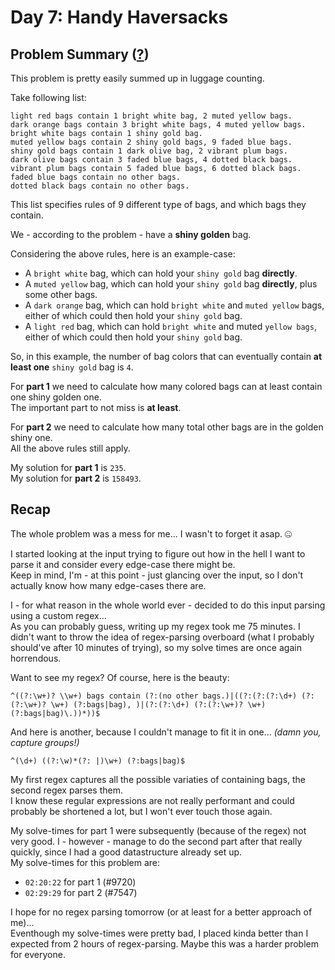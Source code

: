 # Day 7: Handy Haversacks
## Problem Summary ([?](https://adventofcode.com/2020/day/7))

This problem is pretty easily summed up in luggage counting.

Take following list:
```
light red bags contain 1 bright white bag, 2 muted yellow bags.
dark orange bags contain 3 bright white bags, 4 muted yellow bags.
bright white bags contain 1 shiny gold bag.
muted yellow bags contain 2 shiny gold bags, 9 faded blue bags.
shiny gold bags contain 1 dark olive bag, 2 vibrant plum bags.
dark olive bags contain 3 faded blue bags, 4 dotted black bags.
vibrant plum bags contain 5 faded blue bags, 6 dotted black bags.
faded blue bags contain no other bags.
dotted black bags contain no other bags.
```

This list specifies rules of 9 different type of bags, and which bags they contain.

We - according to the problem - have a **shiny golden** bag.

Considering the above rules, here is an example-case:

- A `bright white` bag, which can hold your `shiny gold` bag **directly**.
- A `muted yellow` bag, which can hold your `shiny gold` bag **directly**, plus some other bags.
- A `dark orange` bag, which can hold `bright white` and `muted yellow` bags, either of which could then hold your `shiny gold` bag.
- A `light red` bag, which can hold `bright white` and muted `yellow bags`, either of which could then hold your `shiny gold` bag.

So, in this example, the number of bag colors that can eventually contain **at least one** `shiny gold` bag is `4`.

For **part 1** we need to calculate how many colored bags can at least contain one shiny golden one.  
The important part to not miss is **at least**.

For **part 2** we need to calculate how many total other bags are in the golden shiny one.  
All the above rules still apply.

My solution for **part 1** is `235`.  
My solution for **part 2** is `158493`.

## Recap
The whole problem was a mess for me... I wasn't to forget it asap. 🤐

I started looking at the input trying to figure out how in the hell I want to parse it and consider every edge-case there might be.  
Keep in mind, I'm - at this point - just glancing over the input, so I don't actually know how many edge-cases there are.

I - for what reason in the whole world ever - decided to do this input parsing using a custom regex...  
As you can probably guess, writing up my regex took me 75 minutes. I didn't want to throw the idea of regex-parsing overboard (what I probably should've after 10 minutes of trying), so my solve times are once again horrendous.

Want to see my regex? Of course, here is the beauty:
```regexp
^((?:\w+)? \\w+) bags contain (?:(no other bags.)|((?:(?:(?:\d+) (?:(?:\w+)? \w+) (?:bags|bag), )|(?:(?:\d+) (?:(?:\w+)? \w+) (?:bags|bag)\.))*))$
```

And here is another, because I couldn't manage to fit it in one... *(damn you, capture groups!)*

```regexp
^(\d+) ((?:\w)*(?: |)\w+) (?:bags|bag)$
```

My first regex captures all the possible variaties of containing bags, the second regex parses them.  
I know these regular expressions are not really performant and could probably be shortened a lot, but I won't ever touch those again.

My solve-times for part 1 were subsequently (because of the regex) not very good. I - however - manage to do the second part after that really quickly, since I had a good datastructure already set up.  
My solve-times for this problem are:
- `02:20:22` for part 1 (#9720)
- `02:29:29` for part 2 (#7547)

I hope for no regex parsing tomorrow (or at least for a better approach of me)...  
Eventhough my solve-times were pretty bad, I placed kinda better than I expected from 2 hours of regex-parsing. Maybe this was a harder problem for everyone.